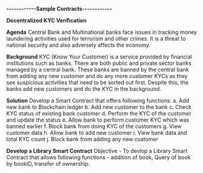 **------------Sample Contracts------------**

**Decentralized KYC Verification**

**Agenda**
Central Bank and Multinational banks face issues in tracking money laundering activities used for terrorism and other crimes. It is a threat to 
national security and also adversely affects the economy.

**Background**
KYC (Know Your Customer) is a service provided by financial institutions such as banks. There are both public and private sector banks managed
by a central bank. These banks are banned by the central bank from adding any new customer and do any more customer KYCs as they see suspicious
activities that need to be sorted out first. Despite this, the banks add new customers and do the KYC in the background.

**Solution**
Develop a Smart Contract that offers following functions:
a. Add new bank to Blockchain ledger
b. Add new customer to the bank
c. Check KYC status of existing bank customer
d. Perform the KYC of the customer and update the status
e. Allow bank to perform customer KYC which was banned earlier
f. Block bank from doing KYC of the customers
g. View customer data
h. Allow bank to add new customer 
i. View bank data and total KYC count
j. Block bank from adding any new customer

**Develop a Library Smart Contract**
  Objective - To devlop a Library Smart Contract that allows following functions - addition of book, Query of book by bookID, transfer of ownership.
  
